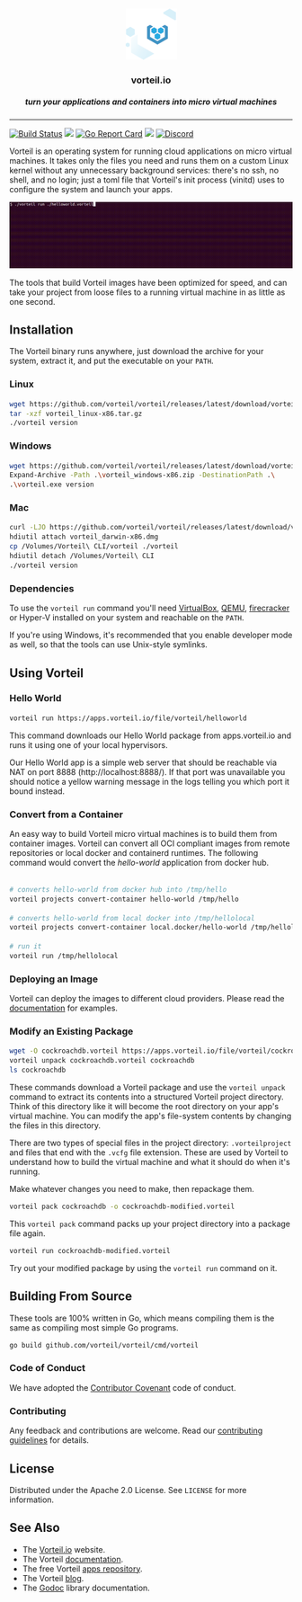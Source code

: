<br />
<p align="center">
  <a href="https://github.com/vorteil/vorteil">
    <img src="assets/images/vlogo.png" alt="vorteil">
  </a>
  <h3 align="center">vorteil.io</h3>
    <h5 align="center">turn your applications and containers into micro virtual machines</h5>
</p>
<hr/>

[![Build Status](https://travis-ci.com/vorteil/vorteil.svg?branch=master)](https://travis-ci.com/vorteil/vorteil) <a href="https://codeclimate.com/github/vorteil/vorteil/maintainability"><img src="https://api.codeclimate.com/v1/badges/bb819f04d7550b91f24d/maintainability" /></a> [![Go Report Card](https://goreportcard.com/badge/github.com/vorteil/vorteil)](https://goreportcard.com/report/github.com/vorteil/vorteil) [![](https://godoc.org/github.com/vorteil/vorteil?status.svg)](http://godoc.org/github.com/vorteil/vorteil) [![Discord](https://img.shields.io/badge/chat-on%20discord-6A7EC2)](https://discord.gg/VjF6wn4)

Vorteil is an operating system for running cloud applications on micro virtual machines. It takes only the files you need and runs them on a custom Linux kernel without any unnecessary background services: there's no ssh, no shell, and no login; just a toml file that Vorteil's init process (vinitd) uses to configure the system and launch your apps.

<p align="center">
  <a href="https://github.com/vorteil/vorteil">
    <img src="assets/images/terminal.gif" alt="terminal">
  </a>
</p>

The tools that build Vorteil images have been optimized for speed, and can take your project from loose files to a running virtual machine in as little as one second.

## Installation

The Vorteil binary runs anywhere, just download the archive for your system, extract it, and put the executable on your `PATH`.

### Linux
```sh
wget https://github.com/vorteil/vorteil/releases/latest/download/vorteil_linux-x86.tar.gz
tar -xzf vorteil_linux-x86.tar.gz
./vorteil version
```
### Windows

```sh
wget https://github.com/vorteil/vorteil/releases/latest/download/vorteil_windows-x86.zip -UseBasicParsing -OutFile .\vorteil_windows-x86.zip
Expand-Archive -Path .\vorteil_windows-x86.zip -DestinationPath .\
.\vorteil.exe version
```

### Mac

```sh
curl -LJO https://github.com/vorteil/vorteil/releases/latest/download/vorteil_darwin-x86.dmg
hdiutil attach vorteil_darwin-x86.dmg
cp /Volumes/Vorteil\ CLI/vorteil ./vorteil
hdiutil detach /Volumes/Vorteil\ CLI
./vorteil version
```

### Dependencies

To use the `vorteil run` command you'll need [VirtualBox](https://www.virtualbox.org/wiki/Downloads), [QEMU](https://www.qemu.org/download/), [firecracker](https://github.com/firecracker-microvm/firecracker) or Hyper-V installed on your system and reachable on the `PATH`.

If you're using Windows, it's recommended that you enable developer mode as well, so that the tools can use Unix-style symlinks.

## Using Vorteil

### Hello World

```sh
vorteil run https://apps.vorteil.io/file/vorteil/helloworld
```

This command downloads our Hello World package from apps.vorteil.io and runs it using one of your local hypervisors.

Our Hello World app is a simple web server that should be reachable via NAT on port 8888 (http://localhost:8888/). If that port was unavailable you should notice a yellow warning message in the logs telling you which port it bound instead.

### Convert from a Container

An easy way to build Vorteil micro virtual machines is to build them from container images. Vorteil can convert all OCI compliant images from remote repositories or local docker and containerd runtimes. The following command would convert the _hello-world_ application from docker hub.

```sh

# converts hello-world from docker hub into /tmp/hello
vorteil projects convert-container hello-world /tmp/hello

# converts hello-world from local docker into /tmp/hellolocal
vorteil projects convert-container local.docker/hello-world /tmp/hellolocal

# run it
vorteil run /tmp/hellolocal

```

### Deploying an Image

Vorteil can deploy the images to different cloud providers. Please read the [documentation](https://docs.vorteil.io/docs/guides/configure-provisioner/) for examples.


### Modify an Existing Package

```sh
wget -O cockroachdb.vorteil https://apps.vorteil.io/file/vorteil/cockroachdb
vorteil unpack cockroachdb.vorteil cockroachdb
ls cockroachdb
```

These commands download a Vorteil package and use the `vorteil unpack` command to extract its contents into a structured Vorteil project directory. Think of this directory like it will become the root directory on your app's virtual machine. You can modify the app's file-system contents by changing the files in this directory.

There are two types of special files in the project directory: `.vorteilproject` and files that end with the `.vcfg` file extension. These are used by Vorteil to understand how to build the virtual machine and what it should do when it's running.

Make whatever changes you need to make, then repackage them.

```sh
vorteil pack cockroachdb -o cockroachdb-modified.vorteil
```

This `vorteil pack` command packs up your project directory into a package file again.

```sh
vorteil run cockroachdb-modified.vorteil
```

Try out your modified package by using the `vorteil run` command on it.

## Building From Source

These tools are 100% written in Go, which means compiling them is the same as compiling most simple Go programs.

```sh
go build github.com/vorteil/vorteil/cmd/vorteil
```

### Code of Conduct

We have adopted the [Contributor Covenant](https://github.com/vorteil/.github/blob/master/CODE_OF_CONDUCT.md) code of conduct.

### Contributing

Any feedback and contributions are welcome. Read our [contributing guidelines](https://github.com/vorteil/.github/blob/master/CONTRIBUTING.md) for details.

## License

Distributed under the Apache 2.0 License. See `LICENSE` for more information.

## See Also

* The [Vorteil.io](https://vorteil.io/) website.
* The Vorteil [documentation](https://docs.vorteil.io/).
* The free Vorteil [apps repository](http://apps.vorteil.io/).
* The Vorteil [blog](https://blog.vorteil.io/).
* The [Godoc](https://godoc.org/github.com/vorteil/vorteil) library documentation.
